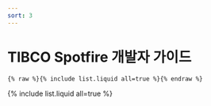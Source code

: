 ```yaml
---
sort: 3
---
```


# TIBCO Spotfire 개발자 가이드

```
{% raw %}{% include list.liquid all=true %}{% endraw %}
```

{% include list.liquid all=true %}
